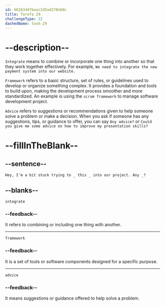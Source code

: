 ```yaml
---
id: 66263d47baac2d5ad278e68c
title: Tarefa 29
challengeType: 22
dashedName: task-29
---
```


<!--
AUDIO REFERENCE:
Sophie: Hey, I'm a bit stuck trying to integrate this framework into our project. Any advice?
-->

# --description--

`Integrate` means to combine or incorporate one thing into another so that they work together effectively. For example, `We need to integrate the new payment system into our website.`

`Framework` refers to a basic structure, set of rules, or guidelines used to develop or organize something complex. It provides a foundation and tools to build upon, making the development process smoother and more standardized. An example is using the `scrum framework` to manage software development project.

`Advice` refers to suggestions or recommendations given to help someone solve a problem or make a decision. When you ask if someone has any suggestions, tips, or guidance to offer, you can say `Any advice?` or `Could you give me some advice on how to improve my presentation skills?`

# --fillInTheBlank--

## --sentence--

`Hey, I'm a bit stuck trying to _ this _ into our project. Any _?`

## --blanks--

`integrate`

### --feedback--

It refers to combining or including one thing with another.

---

`framework`

### --feedback--

It is a set of tools or software components designed for a specific purpose.

---

`advice`

### --feedback--

It means suggestions or guidance offered to help solve a problem.
